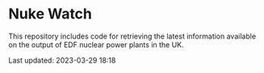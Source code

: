# Nuke Watch

This repository includes code for retrieving the latest information available on the output of EDF nuclear power plants in the UK.

Last updated: 2023-03-29 18:18